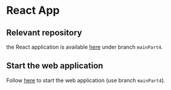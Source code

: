 # React App

## Relevant repository
the React application is available [here](https://github.com/maayanzahavi/WebPart2-React.git) under branch `mainPart4`.

## Start the web application
Follow [here](./Nodejs.md) to start the web application (use branch `mainPart4`).
